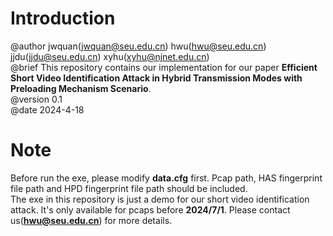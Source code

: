 # Introduction
@author jwquan(jwquan@seu.edu.cn) hwu(hwu@seu.edu.cn) jjdu(jjdu@seu.edu.cn) xyhu(xyhu@njnet.edu.cn)  
@brief This repository contains our implementation for our paper **Efficient Short Video Identification Attack in Hybrid Transmission Modes with Preloading Mechanism Scenario**.  
@version 0.1  
@date 2024-4-18  
#  Note
Before run the exe, please modify **data.cfg** first. Pcap path, HAS fingerprint file path and HPD fingerprint file path should be included.  
The exe in this repository is just a demo for our short video identification attack. It's only available for pcaps before **2024/7/1**. Please contact us(**hwu@seu.edu.cn**) for more details.
